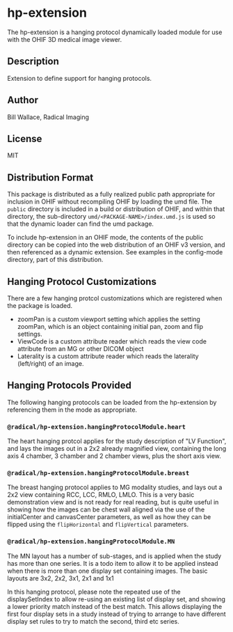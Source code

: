 # hp-extension 
The hp-extension is a hanging protocol dynamically loaded module for use with the OHIF 3D medical image viewer.

## Description 
Extension to define support for hanging protocols.

## Author 
Bill Wallace, Radical Imaging

## License 
MIT

## Distribution Format
This package is distributed as a fully realized public path appropriate for inclusion in OHIF without recompiling OHIF by loading the umd file.  The `public` directory is included in a build or distribution of OHIF, and within that directory, the sub-directory `umd/<PACKAGE-NAME>/index.umd.js` is used so that the dynamic loader can find the umd package.

To include hp-extension in an OHIF mode, the contents of the public directory can be copied into the web distribution of an OHIF v3 version, and then referenced as a dynamic extension.  See examples in the config-mode directory, part of this distribution.

## Hanging Protocol Customizations
There are a few hanging protcol customizations which are registered when the package is loaded.

* zoomPan is a custom viewport setting which applies the setting zoomPan, which is an object containing initial pan, zoom and flip settings.
* ViewCode is a custom attribute reader which reads the view code attribute from an MG or other DICOM object
* Laterality is a custom attribute reader which reads the laterality (left/right) of an image.

## Hanging Protocols Provided
The following hanging protocols can be loaded from the hp-extension by referencing them in the mode as appropriate.

### `@radical/hp-extension.hangingProtocolModule.heart`
The heart hanging protcol applies for the study description of "LV Function", and lays the images out in a 2x2 already magnified view, containing the long axis 4 chamber, 3 chamber and 2 chamber views, plus the short axis view.

### `@radical/hp-extension.hangingProtocolModule.breast`
The breast hanging protocol applies to MG modality studies, and lays out a 2x2 view containing RCC, LCC, RMLO, LMLO.  This is a very basic demonstration view and is not ready for real reading, but is quite useful in showing how the images can be chest wall aligned via the use of the initialCenter and canvasCenter parameters, as well as how they can be flipped using the `flipHorizontal` and `flipVertical` parameters.

### `@radical/hp-extension.hangingProtocolModule.MN`
The MN layout has a number of sub-stages, and is applied when the study has more than one series.  It is a todo item to allow it to be applied instead when there is more than one display set containing images.
The basic layouts are  3x2, 2x2, 3x1, 2x1 and 1x1

In this hanging protocol, please note the repeated use of the displaySetIndex to allow re-using an existing list of display set, and showing a lower priority match instead of the best match.  This allows displaying the first four display sets in a study instead of trying to arrange to have different display set rules to try to match the second, third etc series.
